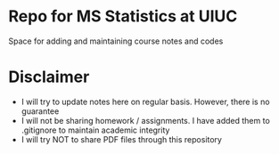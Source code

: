 # Repo for MS Statistics at UIUC
Space for adding and maintaining course notes and codes

# Disclaimer

- I will try to update notes here on regular basis. However, there is no guarantee
- I will not be sharing homework / assignments. I have added them to .gitignore to maintain academic integrity
- I will try NOT to share PDF files through this repository